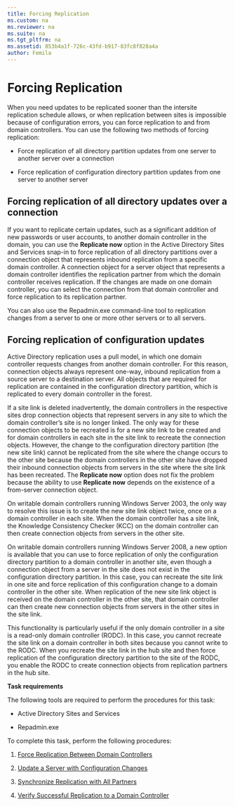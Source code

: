```yaml
---
title: Forcing Replication
ms.custom: na
ms.reviewer: na
ms.suite: na
ms.tgt_pltfrm: na
ms.assetid: 853b4a1f-726c-43fd-b917-83fc8f828a4a
author: Femila
---
```

# Forcing Replication
  When you need updates to be replicated sooner than the intersite replication schedule allows, or when replication between sites is impossible because of configuration errors, you can force replication to and from domain controllers. You can use the following two methods of forcing replication:  
  
-   Force replication of all directory partition updates from one server to another server over a connection  
  
-   Force replication of configuration directory partition updates from one server to another server  
  
## Forcing replication of all directory updates over a connection  
 If you want to replicate certain updates, such as a significant addition of new passwords or user accounts, to another domain controller in the domain, you can use the **Replicate now** option in the Active Directory Sites and Services snap\-in to force replication of all directory partitions over a connection object that represents inbound replication from a specific domain controller. A connection object for a server object that represents a domain controller identifies the replication partner from which the domain controller receives replication. If the changes are made on one domain controller, you can select the connection from that domain controller and force replication to its replication partner.  
  
 You can also use the Repadmin.exe command\-line tool to replication changes from a server to one or more other servers or to all servers.  
  
## Forcing replication of configuration updates  
 Active Directory replication uses a pull model, in which one domain controller requests changes from another domain controller. For this reason, connection objects always represent one\-way, inbound replication from a source server to a destination server. All objects that are required for replication are contained in the configuration directory partition, which is replicated to every domain controller in the forest.  
  
 If a site link is deleted inadvertently, the domain controllers in the respective sites drop connection objects that represent servers in any site to which the domain controller’s site is no longer linked. The only way for these connection objects to be recreated is for a new site link to be created and for domain controllers in each site in the site link to recreate the connection objects. However, the change to the configuration directory partition \(the new site link\) cannot be replicated from the site where the change occurs to the other site because the domain controllers in the other site have dropped their inbound connection objects from servers in the site where the site link has been recreated. The **Replicate now** option does not fix the problem because the ability to use **Replicate now** depends on the existence of a from\-server connection object.  
  
 On writable domain controllers running Windows Server 2003, the only way to resolve this issue is to create the new site link object twice, once on a domain controller in each site. When the domain controller has a site link, the Knowledge Consistency Checker \(KCC\) on the domain controller can then create connection objects from servers in the other site.  
  
 On writable domain controllers running Windows Server 2008, a new option is available that you can use to force replication of only the configuration directory partition to a domain controller in another site, even though a connection object from a server in the site does not exist in the configuration directory partition. In this case, you can recreate the site link in one site and force replication of this configuration change to a domain controller in the other site. When replication of the new site link object is received on the domain controller in the other site, that domain controller can then create new connection objects from servers in the other sites in the site link.  
  
 This functionality is particularly useful if the only domain controller in a site is a read\-only domain controller \(RODC\). In this case, you cannot recreate the site link on a domain controller in both sites because you cannot write to the RODC. When you recreate the site link in the hub site and then force replication of the configuration directory partition to the site of the RODC, you enable the RODC to create connection objects from replication partners in the hub site.  
  
 **Task requirements**  
  
 The following tools are required to perform the procedures for this task:  
  
-   Active Directory Sites and Services  
  
-   Repadmin.exe  
  
 To complete this task, perform the following procedures:  
  
1.  [Force Replication Between Domain Controllers](../Topic/Force-Replication-Between-Domain-Controllers.md)  
  
2.  [Update a Server with Configuration Changes](../Topic/Update-a-Server-with-Configuration-Changes.md)  
  
3.  [Synchronize Replication with All Partners](../Topic/Synchronize-Replication-with-All-Partners.md)  
  
4.  [Verify Successful Replication to a Domain Controller](../Topic/Verify-Successful-Replication-to-a-Domain-Controller.md)  
  
  